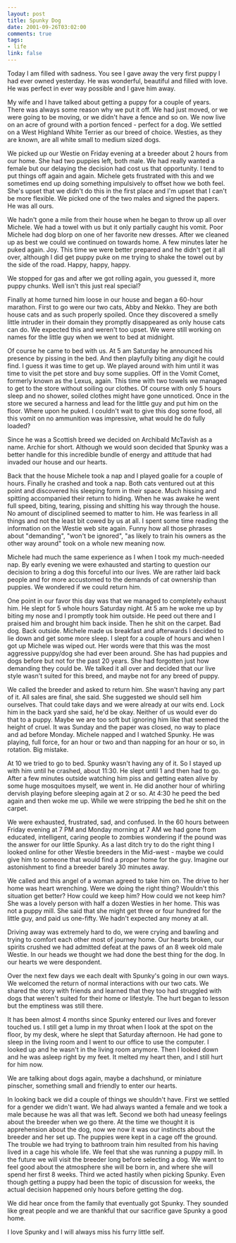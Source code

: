 ```yaml
--- 
layout: post
title: Spunky Dog
date: 2001-09-26T03:02:00
comments: true
tags:
- life
link: false
---
```

Today I am filled with sadness. You see I gave away the very first puppy I had ever owned yesterday. He was wonderful, beautiful and filled with love. He was perfect in ever way possible and I gave him away.

My wife and I have talked about getting a puppy for a couple of years. There was always some reason why we put          it off. We had just moved, or we were going to be moving, or we didn't have a fence and so on. We now live on an          acre of ground with a portion fenced - perfect for a dog. We settled on a West Highland White Terrier as our breed of          choice. Westies, as they are known, are all white small to medium sized dogs.

We picked up our Westie on Friday evening at a breeder about 2 hours from our home. She had two puppies left, both          male. We had really wanted a female but our delaying the decision had cost us that opportunity. I tend to put things off          again and again. Michele gets frustrated with this and we sometimes end up doing something impulsively to offset how we          both feel. She's upset that we didn't do this in the first place and I'm upset that I can't be more flexible. We picked one          of the two males and signed the papers. He was all ours.

We hadn't gone a mile from their house when he began to throw up all over Michele. We had a towel with us but it          only partially caught his vomit. Poor Michele had dog blorp on one of her favorite new dresses. After we cleaned up          as best we could we continued on towards home. A few minutes later he puked again. Joy. This time we were better prepared          and he didn't get it all over, although I did get puppy puke on me trying to shake the towel out by the side of          the road. Happy, happy, happy.

We stopped for gas and after we got rolling again, you guessed it, more puppy chunks. Well isn't this just real special?

Finally at home turned him loose in our house and began a 60-hour marathon. First to go were our two cats, Abby          and Nekko. They are both house cats and as such properly spoiled. Once they discovered a smelly little intruder in their          domain they promptly disappeared as only house cats can do. We expected this and weren't too upset. We were still          working on names for the little guy when we went to bed at midnight.

Of course he came to bed with us. At 5 am Saturday he announced his presence by pissing in the bed. And then          playfully biting any digit he could find. I guess it was time to get up. We played around with him until it was time          to visit the pet store and buy some supplies. Off in the Vomit Comet, formerly known as the Lexus, again. This          time with two towels we managed to get to the store without soiling our clothes. Of course with only 5 hours          sleep and no shower, soiled clothes might have gone unnoticed. Once in the store we secured a harness and lead for          the little guy and put him on the floor. Where upon he puked. I couldn't wait to give this dog some food, all this          vomit on no ammunition was impressive, what would he do fully loaded?

Since he was a Scottish breed we decided on Archibald McTavish as a name. Archie for short. Although we would          soon decided that Spunky was a better handle for this incredible bundle of energy and attitude that had invaded our house          and our hearts.

Back that the house Michele took a nap and I played goalie for a couple of hours. Finally he crashed and took a nap.          Both cats ventured out at this point and discovered his sleeping form in their space. Much hissing and spitting          accompanied their return to hiding. When he was awake he went full speed, biting, tearing, pissing and shitting his          way through the house. No amount of disciplined seemed to matter to him. He was fearless in all things and not the          least bit cowed by us at all. I spent some time reading the information on the Westie web site again. Funny how all          those phrases about "demanding", "won't be ignored", "as likely to train his owners as the other way around" took on a          whole new meaning now.

Michele had much the same experience as I when I took my much-needed nap. By early evening we were exhausted and          starting to question our decision to bring a dog this forceful into our lives. We are rather laid back people and          for more accustomed to the demands of cat ownership than puppies. We wondered if we could return him.

One point in our favor this day was that we managed to completely exhaust him. He slept for 5 whole hours Saturday          night. At 5 am he woke me up by biting my nose and I promptly took him outside. He peed out there and I praised him          and brought him back inside. Then he shit on the carpet. Bad dog. Back outside. Michele made us breakfast and          afterwards I decided to lie down and get some more sleep. I slept for a couple of hours and when I got up Michele          was wiped out. Her words were that this was the most aggressive puppy/dog she had ever been around. She has had          puppies and dogs before but not for the past 20 years. She had forgotten just how demanding they could be. We talked          it all over and decided that our live style wasn't suited for this breed, and maybe not for any breed of puppy.

We called the breeder and asked to return him. She wasn't having any part of it. All sales are final, she said. She          suggested we should sell him ourselves. That could take days and we were already at our wits end. Lock him in the          back yard she said, he'd be okay. Neither of us would ever do that to a puppy. Maybe we are too soft but ignoring him          like that seemed the height of cruel.  It was Sunday and the paper was closed, no way to place and ad before Monday.          Michele napped and I watched Spunky. He was playing, full force, for an hour or two and than napping for an hour or so,          in rotation. Big mistake.

At 10 we tried to go to bed. Spunky wasn't having any of it. So I stayed up with him until he crashed, about 11:30.          He slept until 1 and then had to go. After a few minutes outside watching him piss and getting eaten alive by some          huge mosquitoes myself, we went in. He did another hour of whirling dervish playing before sleeping again at 2 or so.          At 4:30 he peed the bed again and then woke me up. While we were stripping the bed he shit on the carpet.

We were exhausted, frustrated, sad, and confused. In the 60 hours between Friday evening at 7 PM and Monday          morning at 7 AM we had gone from educated, intelligent, caring people to zombies wondering if the pound was the answer          for our little Spunky. As a last ditch try to do the right thing I looked online for other Westie breeders in the          Mid-west - maybe we could give him to someone that would find a proper home for the guy. Imagine our astonishment to          find a breeder barely 30 minutes away.

We called and this angel of a woman agreed to take him on.  The drive to her home was heart wrenching. Were we doing          the right thing? Wouldn't this situation get better? How could we keep him? How could we not keep him? She was a lovely          person with half a dozen Westies in her home. This was not a puppy mill. She said that she might get three or four          hundred for the little guy, and paid us one-fifty. We hadn't expected any money at all.

Driving away was extremely hard to do, we were crying and bawling and trying to comfort each other most of journey          home. Our hearts broken, our spirits crushed we had admitted defeat at the paws of an 8 week old male Westie. In our          heads we thought we had done the best thing for the dog. In our hearts we were despondent.

Over the next few days we each dealt with Spunky's going in our own ways. We welcomed the return of normal          interactions with our two cats. We shared the story with friends and learned that they too had struggled with dogs that          weren't suited for their home or lifestyle. The hurt began to lesson but the emptiness was still there.

It has been almost 4 months since Spunky entered our lives and forever touched us. I still get a lump in my throat          when I look at the spot on the floor, by my desk, where he slept that Saturday afternoon. He had gone to sleep in the          living room and I went to our office to use the computer. I looked up and he wasn't in the living room anymore. Then I          looked down and he was asleep right by my feet. It melted my heart then, and I still hurt for him now.

We are talking about dogs again, maybe a dachshund, or miniature pinscher, something small and friendly          to enter our hearts.

In looking back we did a couple of things we shouldn't have. First we settled for a gender we didn't want.          We had always wanted a female and we took a male because he was all that was left. Second we both had uneasy feelings about          the breeder when we go there. At the time we thought it is apprehension about the dog, now we now it was our instincts about          the breeder and her set up. The puppies were kept in a cage off the ground. The trouble we had trying to bathroom          train him resulted from his having lived in a cage his whole life. We feel that she was running a puppy mill. In the          future we will visit the breeder long before selecting a dog. We want to feel good about the atmosphere she will be born in,          and where she will spend her first 8 weeks. Third we acted hastily when picking Spunky. Even though getting a puppy had          been the topic of discussion for weeks, the actual decision happened only hours before getting the dog.

We did hear once from the family that eventually got Spunky. They sounded like great people and we are thankful that          our sacrifice gave Spunky a good home.

I love Spunky and I will always miss his furry little self.
